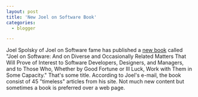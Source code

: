```yaml
---
layout: post
title: 'New Joel on Software Book'
categories:
  - blogger

---
```


Joel Spolsky of Joel on Software fame has published a <a href="http://www.amazon.com/exec/obidos/redirect?tag=whitepeaksoft-20&amp;path=tg/detail/-/1590593898">new book</a> called "Joel on Software: And on Diverse and Occasionally Related Matters That Will Prove of Interest to Software Developers, Designers, and Managers, and to Those Who, Whether by Good Fortune or Ill Luck, Work with Them in Some Capacity."  That's some title.  According to Joel's e-mail, the book consist of 45 "timeless" articles from his site.  Not much new content but sometimes a book is preferred over a web page.
